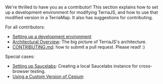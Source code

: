 We're thrilled to have you as a contributor!  This section explains how to set up a development environment for modifying TerriaJS, and how to use that modified version in a TerriaMap.  It also has suggestions for contributing.

For all contributors:

* [Setting up a development environment](development-environment.md)
* [Architectural Overview](architecture.md): The big picture of TerriaJS's architecture.
* [CONTRIBUTING.md](https://github.com/TerriaJS/terriajs/blob/master/CONTRIBUTING.md): how to submit a pull request. Please read! :)

Special cases:

* [Setting up Saucelabs](setting-up-saucelabs.md): Creating a local Saucelabs instance for cross-browser testing.
* [Using a Custom Version of Cesium](using-a-custom-version-of-cesium.md)

